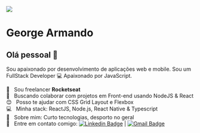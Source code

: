 <img width="auto" src="https://github.com/tgmarinho/tgmarinho/blob/master/banner.png">


# George Armando

## Olá pessoal 👋
Sou apaixonado por desenvolvimento de aplicações web e mobile.
Sou um FullStack Developer :computer:
Apaixonado por JavaScript.

 :rocket:  &nbsp; Sou freelancer **Rocketseat**
 <br/> :purple_heart: &nbsp; Buscando colaborar com projetos em Front-end usando NodeJS & React
 <br/> :blush: &nbsp; Posso te ajudar com CSS Grid Layout e Flexbox
 <br/> :computer: &nbsp; Minha stack: ReactJS, Node.js, React Native & Typescript
 <br/> 💬  &nbsp; Sobre mim: Curto tecnologias, desporto no geral
 <br/> :email: &nbsp; Entre em contato comigo: [![Linkedin Badge](https://img.shields.io/badge/-GeorgeArmando-blue?style=flat-square&logo=Linkedin&logoColor=white&link=https://www.linkedin.com/in/georgearmando/)](https://www.linkedin.com/in/georgearmando/) 
| 
[![Gmail Badge](https://img.shields.io/badge/-georgearmando54@gmail.com-c14438?style=flat-square&logo=Gmail&logoColor=white&link=mailto:georgearmando54@gmail.com)](mailto:georgearmando54@gmail.com)

